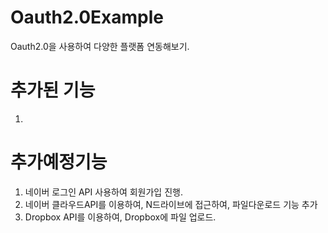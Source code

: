 # Oauth2.0Example 
Oauth2.0을 사용하여 다양한 플랫폼 연동해보기.
  
# 추가된 기능  
1.
  
  
# 추가예정기능  
1. 네이버 로그인 API 사용하여 회원가입 진행.  
2. 네이버 클라우드API를 이용하여, N드라이브에 접근하여, 파일다운로드 기능 추가  
3. Dropbox API를 이용하여, Dropbox에 파일 업로드.  
